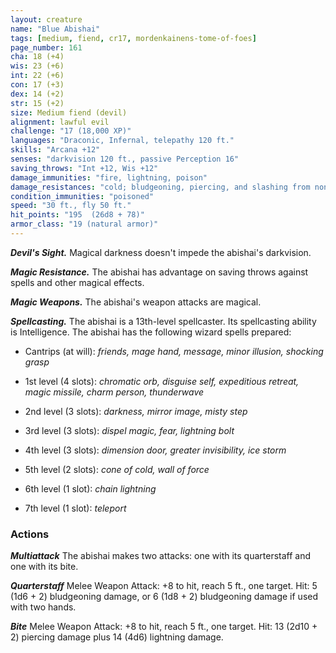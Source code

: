 ```yaml
---
layout: creature
name: "Blue Abishai"
tags: [medium, fiend, cr17, mordenkainens-tome-of-foes]
page_number: 161
cha: 18 (+4)
wis: 23 (+6)
int: 22 (+6)
con: 17 (+3)
dex: 14 (+2)
str: 15 (+2)
size: Medium fiend (devil)
alignment: lawful evil
challenge: "17 (18,000 XP)"
languages: "Draconic, Infernal, telepathy 120 ft."
skills: "Arcana +12"
senses: "darkvision 120 ft., passive Perception 16"
saving_throws: "Int +12, Wis +12"
damage_immunities: "fire, lightning, poison"
damage_resistances: "cold; bludgeoning, piercing, and slashing from nonmagical attacks that aren't silvered"
condition_immunities: "poisoned"
speed: "30 ft., fly 50 ft."
hit_points: "195  (26d8 + 78)"
armor_class: "19 (natural armor)"
---
```


***Devil's Sight.*** Magical darkness doesn't impede the abishai's darkvision.

***Magic Resistance.*** The abishai has advantage on saving throws against spells and other magical effects.

***Magic Weapons.*** The abishai's weapon attacks are magical.

***Spellcasting.*** The abishai is a 13th-level spellcaster. Its spellcasting ability is Intelligence. The abishai has the following wizard spells prepared:

* Cantrips (at will): <i>friends, mage hand, message, minor illusion, shocking grasp</i>

* 1st level (4 slots): <i>chromatic orb, disguise self, expeditious retreat, magic missile, charm person, thunderwave</i>

* 2nd level (3 slots): <i>darkness, mirror image, misty step</i>

* 3rd level (3 slots): <i>dispel magic, fear, lightning bolt</i>

* 4th level (3 slots): <i>dimension door, greater invisibility, ice storm</i>

* 5th level (2 slots): <i>cone of cold, wall of force</i>

* 6th level (1 slot): <i>chain lightning</i>

* 7th level (1 slot): <i>teleport</i>

### Actions

***Multiattack*** The abishai makes two attacks: one with its quarterstaff and one with its bite.

***Quarterstaff*** Melee Weapon Attack: +8 to hit, reach 5 ft., one target. Hit: 5 (1d6 + 2) bludgeoning damage, or 6 (1d8 + 2) bludgeoning damage if used with two hands.

***Bite*** Melee Weapon Attack: +8 to hit, reach 5 ft., one target. Hit: 13 (2d10 + 2) piercing damage plus 14 (4d6) lightning damage.
